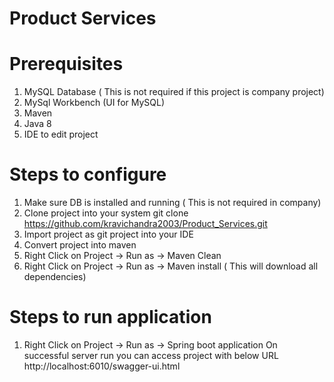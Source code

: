 # Product Services
# Prerequisites 
1) MySQL Database ( This is not required if this project is company project)
2) MySql Workbench (UI for MySQL)
3) Maven
4) Java 8
5) IDE to edit project

# Steps to configure
1) Make sure DB is installed and running ( This is not required in company)
2) Clone project into your system
   git clone https://github.com/kravichandra2003/Product_Services.git
3) Import project as git project into your IDE
4) Convert project into maven
5) Right Click on Project -> Run as -> Maven Clean
6) Right Click on Project -> Run as -> Maven install ( This will download all dependencies)

# Steps to run application
1) Right Click on Project -> Run as -> Spring boot application
On successful server run you can access project with below URL
http://localhost:6010/swagger-ui.html
